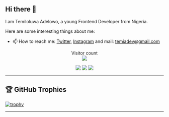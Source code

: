 ## Hi there 👋

I am Temiloluwa Adelowo, a young Frontend Developer from Nigeria.

Here are some interesting things about me:

- 📫 How to reach me: [Twitter](https://twitter.com/adetemi03), [Instagram](https://instagram.com/adetemi03) and mail: [temiadev@gmail.com](mailto:temiadev@gmail.com)

<p align="center"> 
  Visitor count<br>
  <img src="https://profile-counter.glitch.me/TheNuelgeek/count.svg" />
</p>
<p align="center">
  <img src ="https://github-readme-stats.vercel.app/api?username=temiloluwa-ade&show_icons=true&count_private=true&theme=darcula&hide_border=true&hide=issues,contribs&bg_color=00000000">
  <img src ="https://github-readme-stats.vercel.app/api/top-langs/?username=temiloluwa-ade&layout=compact&hide_border=true&theme=darcula&bg_color=00000000&langs_count=6">
  <img src ="https://github-readme-streak-stats.herokuapp.com?user=temiloluwa-ade&theme=darcula&hide_border=true&background=FFFFFF00">
</p>

<hr>

## 🏆 GitHub Trophies

[![trophy](https://github-profile-trophy.vercel.app/?username=temiloluwa-ade&theme=onedark&margin-w=15&margin-h=15)](https://www.buymeacoffee.com/pantani)

<hr>
